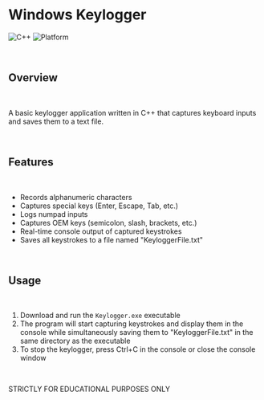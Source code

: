 # Windows Keylogger


![C++](https://img.shields.io/badge/C++-17-blue.svg)
![Platform](https://img.shields.io/badge/Platform-Windows-brightgreen.svg)

<br>

## Overview

<br>

A basic keylogger application written in C++ that captures keyboard inputs and saves them to a text file.

<br>

## Features

<br>

- Records alphanumeric characters
- Captures special keys (Enter, Escape, Tab, etc.)
- Logs numpad inputs
- Captures OEM keys (semicolon, slash, brackets, etc.)
- Real-time console output of captured keystrokes
- Saves all keystrokes to a file named "KeyloggerFile.txt"

<br>

## Usage

<br>

1. Download and run the `Keylogger.exe` executable
2. The program will start capturing keystrokes and display them in the console while simultaneously saving them to "KeyloggerFile.txt" in the same directory as the executable
3. To stop the keylogger, press Ctrl+C in the console or close the console window

<br>

STRICTLY FOR EDUCATIONAL PURPOSES ONLY
